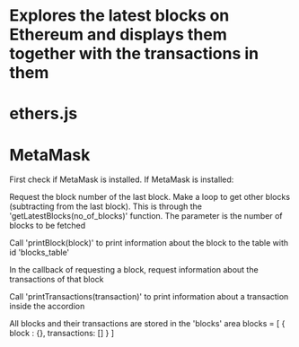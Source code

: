 # Explores the latest blocks on Ethereum and displays them together with the transactions in them

# ethers.js
# MetaMask

First check if MetaMask is installed. If MetaMask is installed:

Request the block number of the last block. Make a loop to get other blocks (subtracting from the last block). This is through the 'getLatestBlocks(no_of_blocks)' function. The parameter is the number of blocks to be fetched

Call 'printBlock(block)' to print information about the block to the table with id 'blocks_table'

In the callback of requesting a block, request information about the transactions of that block

Call 'printTransactions(transaction)' to print information about a transaction inside the accordion



All blocks and their transactions are stored in the 'blocks' area
blocks = [
    {
        block : {},
        transactions: []
    }
]